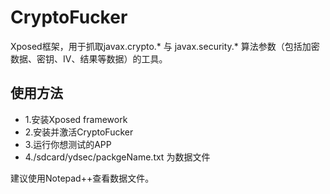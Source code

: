 # CryptoFucker
Xposed框架，用于抓取javax.crypto.* 与 javax.security.* 算法参数（包括加密数据、密钥、IV、结果等数据）的工具。

## 使用方法
* 1.安装Xposed framework
* 2.安装并激活CryptoFucker
* 3.运行你想测试的APP
* 4./sdcard/ydsec/packgeName.txt 为数据文件

建议使用Notepad++查看数据文件。



